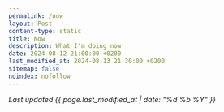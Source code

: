 ```yaml
---
permalink: /now
layout: Post
content-type: static
title: Now
description: What I'm doing now
date: 2024-08-12 21:00:00 +0200
last_modified_at: 2024-08-13 21:30:00 +0200
sitemap: false
noindex: nofollow
---
```


*Last updated {{ page.last_modified_at | date: "%d %b %Y" }}*

<br>
